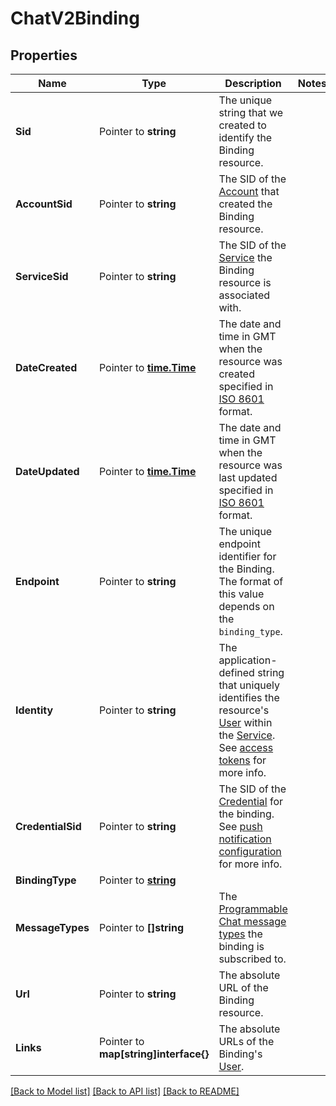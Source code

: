# ChatV2Binding

## Properties

Name | Type | Description | Notes
------------ | ------------- | ------------- | -------------
**Sid** | Pointer to **string** | The unique string that we created to identify the Binding resource. |
**AccountSid** | Pointer to **string** | The SID of the [Account](https://www.twilio.com/docs/iam/api/account) that created the Binding resource. |
**ServiceSid** | Pointer to **string** | The SID of the [Service](https://www.twilio.com/docs/chat/rest/service-resource) the Binding resource is associated with. |
**DateCreated** | Pointer to [**time.Time**](time.Time.md) | The date and time in GMT when the resource was created specified in [ISO 8601](https://en.wikipedia.org/wiki/ISO_8601) format. |
**DateUpdated** | Pointer to [**time.Time**](time.Time.md) | The date and time in GMT when the resource was last updated specified in [ISO 8601](https://en.wikipedia.org/wiki/ISO_8601) format. |
**Endpoint** | Pointer to **string** | The unique endpoint identifier for the Binding. The format of this value depends on the `binding_type`. |
**Identity** | Pointer to **string** | The application-defined string that uniquely identifies the resource's [User](https://www.twilio.com/docs/chat/rest/user-resource) within the [Service](https://www.twilio.com/docs/chat/rest/service-resource). See [access tokens](https://www.twilio.com/docs/chat/create-tokens) for more info. |
**CredentialSid** | Pointer to **string** | The SID of the [Credential](https://www.twilio.com/docs/chat/rest/credential-resource) for the binding. See [push notification configuration](https://www.twilio.com/docs/chat/push-notification-configuration) for more info. |
**BindingType** | Pointer to [**string**](BindingEnumBindingType.md) |  |
**MessageTypes** | Pointer to **[]string** | The [Programmable Chat message types](https://www.twilio.com/docs/chat/push-notification-configuration#push-types) the binding is subscribed to. |
**Url** | Pointer to **string** | The absolute URL of the Binding resource. |
**Links** | Pointer to **map[string]interface{}** | The absolute URLs of the Binding's [User](https://www.twilio.com/docs/chat/rest/user-resource). |

[[Back to Model list]](../README.md#documentation-for-models) [[Back to API list]](../README.md#documentation-for-api-endpoints) [[Back to README]](../README.md)


